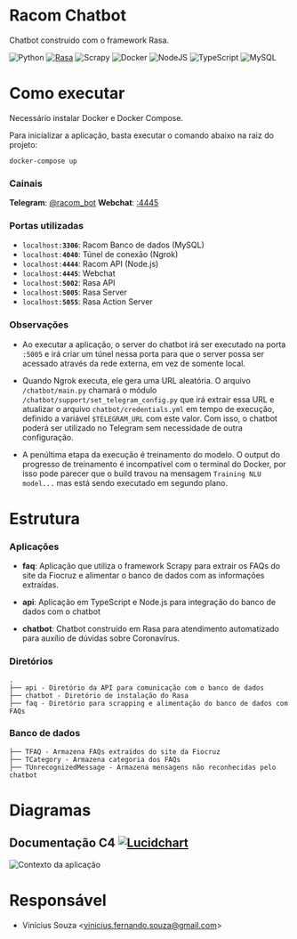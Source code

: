 

# Racom Chatbot

Chatbot construido com o framework Rasa.

![Python](https://img.shields.io/badge/python-3670A0?logo=python&logoColor=ffdd54) [![Rasa](https://img.shields.io/badge/rasa-2.8.3-000000.svg?style=flat-square)](https://rasa.com/docs/rasa/) ![Scrapy](https://img.shields.io/badge/scrapy-2.5.0-60a839.svg?style=flat-square) ![Docker](https://img.shields.io/badge/docker-%2300f.svg?logo=docker&logoColor=white) ![NodeJS](https://img.shields.io/badge/node.js-6DA55F?logo=node.js&logoColor=white) ![TypeScript](https://img.shields.io/badge/typescript-%23007ACC.svg?logo=typescript&logoColor=white) ![MySQL](https://img.shields.io/badge/mysql-%2300f.svg?logo=mysql&logoColor=white) 

# Como executar

Necessário instalar Docker e Docker Compose.

Para inicializar a aplicação, basta executar o comando abaixo na raiz do projeto:

```properties
docker-compose up
```

### Cainais
**Telegram**: [@racom_bot](http://t.me/racom_bot)
**Webchat**: [:4445](http://localhost:4445)

### Portas utilizadas

- `localhost:`**`3306`**: Racom Banco de dados (MySQL)
- `localhost:`**`4040`**: Túnel de conexão (Ngrok)
- `localhost:`**`4444`**: Racom API (Node.js)
- `localhost:`**`4445`**: Webchat
- `localhost:`**`5002`**: Rasa API
- `localhost:`**`5005`**: Rasa Server
- `localhost:`**`5055`**: Rasa Action Server

### Observações

* Ao executar a aplicação, o server do chatbot irá ser executado na porta `:5005` e irá criar um túnel nessa porta para que o server possa ser acessado através da rede externa, em vez de somente local.

* Quando Ngrok executa, ele gera uma URL aleatória. O arquivo `/chatbot/main.py` chamará o módulo `/chatbot/support/set_telegram_config.py` que irá extrair essa URL e atualizar o arquivo `chatbot/credentials.yml` em tempo de execução, definido a variável `$TELEGRAM_URL` com este valor. Com isso, o chatbot poderá ser utilizado no Telegram sem necessidade de outra configuração.

* A penúltima etapa da execução é treinamento do modelo. O output do progresso de treinamento é incompatível com o terminal do Docker, por isso pode parecer que o build travou na mensagem `Training NLU model...` mas está sendo executado em segundo plano.

# Estrutura

### Aplicações
* **faq**: Aplicação que utiliza o framework Scrapy para extrair os FAQs do site da Fiocruz e alimentar o banco de dados com as informações extraídas.

* **api**: Aplicação em TypeScript e Node.js para integração do banco de dados com o chatbot
 
* **chatbot**: Chatbot construído em Rasa para atendimento automatizado para auxílio de dúvidas sobre Coronavírus.

### Diretórios

```
.
├── api - Diretório da API para comunicação com o banco de dados
├── chatbot - Diretório de instalação do Rasa
├── faq - Diretório para scrapping e alimentação do banco de dados com FAQs
```

### Banco de dados

```
├── TFAQ - Armazena FAQs extraídos do site da Fiocruz
├── TCategory - Armazena categoria dos FAQs
├── TUnrecognizedMessage - Armazena mensagens não reconhecidas pelo chatbot
```

# Diagramas

## Documentação C4 [![Lucidchart](https://img.shields.io/badge/↗-Lucidchart-f96b13.svg)](https://lucid.app/lucidchart/invitations/accept/inv_a4b4c484-ea60-4957-89d0-65f57f8f70cb?viewport_loc=-49%2C-59%2C2452%2C1140%2C0_0)

![Contexto da aplicação](https://i.imgur.com/KBTUrnk.png)

# Responsável

- Vinícius Souza <<vinicius.fernando.souza@gmail.com>>
